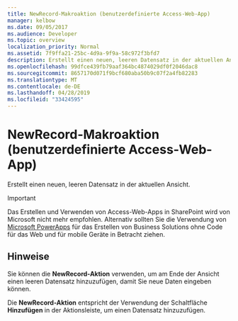 ```yaml
---
title: NewRecord-Makroaktion (benutzerdefinierte Access-Web-App)
manager: kelbow
ms.date: 09/05/2017
ms.audience: Developer
ms.topic: overview
localization_priority: Normal
ms.assetid: 7f9ffa21-25bc-4d9a-9f9a-58c972f3bfd7
description: Erstellt einen neuen, leeren Datensatz in der aktuellen Ansicht.
ms.openlocfilehash: 99dfce439fb79aaf364bc4874029df0f2046dac8
ms.sourcegitcommit: 8657170d071f9bcf680aba50b9c07f2a4fb82283
ms.translationtype: MT
ms.contentlocale: de-DE
ms.lasthandoff: 04/28/2019
ms.locfileid: "33424595"
---
```

# <a name="newrecord-macro-action-access-custom-web-app"></a>NewRecord-Makroaktion (benutzerdefinierte Access-Web-App)

Erstellt einen neuen, leeren Datensatz in der aktuellen Ansicht.
  
> [!IMPORTANT]
> Das Erstellen und Verwenden von Access-Web-Apps in SharePoint wird von Microsoft nicht mehr empfohlen. Alternativ sollten Sie die Verwendung von [Microsoft PowerApps](https://powerapps.microsoft.com/en-us/) für das Erstellen von Business Solutions ohne Code für das Web und für mobile Geräte in Betracht ziehen. 
  
## <a name="remarks"></a>Hinweise

Sie können die **NewRecord-Aktion** verwenden, um am Ende der Ansicht einen leeren Datensatz hinzuzufügen, damit Sie neue Daten eingeben können. 
  
Die **NewRecord-Aktion** entspricht der Verwendung der Schaltfläche **Hinzufügen** in der Aktionsleiste, um einen Datensatz hinzuzufügen. 
  

